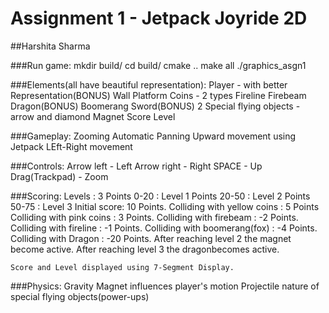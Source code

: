 Assignment 1 - Jetpack Joyride 2D
=========================

##Harshita Sharma

###Run game:
    mkdir build/
    cd build/
    cmake ..
    make all
    ./graphics_asgn1

###Elements(all have beautiful representation):
    Player - with better Representation(BONUS)
    Wall
    Platform
    Coins - 2 types
    Fireline
    Firebeam
    Dragon(BONUS)
    Boomerang
    Sword(BONUS)
    2 Special flying objects - arrow and diamond
    Magnet
    Score
    Level

###Gameplay:
    Zooming
    Automatic Panning
    Upward movement using Jetpack
    LEft-Right movement

###Controls:
    Arrow left - Left
    Arrow right - Right
    SPACE - Up
    Drag(Trackpad) - Zoom

###Scoring:
    Levels : 3
    Points 0-20 : Level 1
    Points 20-50 : Level 2
    Points 50-75 : Level 3
    Initial score: 10 Points.
    Colliding with yellow coins : 5 Points
    Colliding with pink coins : 3 Points.
    Colliding with firebeam : -2 Points.
    Colliding with fireline : -1 Points.
    Colliding with boomerang(fox) : -4 Points.
    Colliding with Dragon : -20 Points.
    After reaching level 2 the magnet become active.
    After reaching level 3 the dragonbecomes active.

    Score and Level displayed using 7-Segment Display.

###Physics:
    Gravity
    Magnet influences player's motion
    Projectile nature of special flying objects(power-ups)


